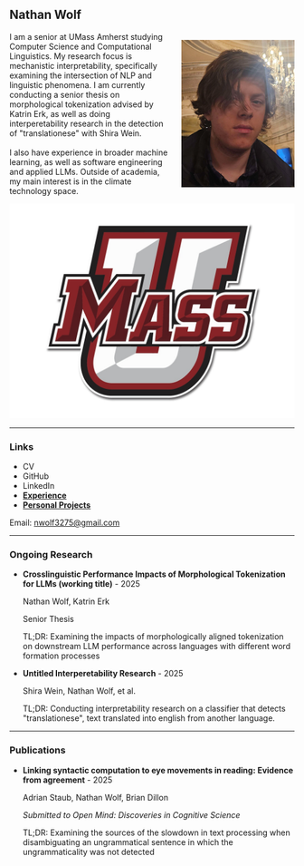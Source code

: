 ## Nathan Wolf

<div style="display: flex; align-items: center;">
  <p style="margin: 0; max-width: 70%;">
    I am a senior at UMass Amherst studying Computer Science and Computational Linguistics. My research focus is mechanistic interpretability, specifically examining the intersection of NLP and linguistic phenomena. I am currently conducting a senior thesis on morphological tokenization advised by Katrin Erk, as well as doing interperetability research in the detection of "translationese" with Shira Wein.
    <br><br>
    I also have experience in broader machine learning, as well as software engineering and applied LLMs. Outside of academia, my main interest is in the climate technology space.
  </p>
  <img src="face.jpg" alt="my face" style="width: 200px; margin-left: 20px;">
</div>

![alt umass logo](umass.jpeg)

-------------
### Links
- CV
- GitHub
- LinkedIn
- **[Experience](/experience)**
- **[Personal Projects](/projects)**

Email: [nwolf3275@gmail.com](mailto:nwolf3275@gmail.com)

-----------------
### Ongoing Research
- **Crosslinguistic Performance Impacts of Morphological Tokenization for LLMs (working title)** - 2025

  Nathan Wolf, Katrin Erk

  Senior Thesis


  TL;DR: Examining the impacts of morphologically aligned tokenization on downstream LLM performance across languages with different word formation processes

- **Untitled Interperetability Research** - 2025

  Shira Wein, Nathan Wolf, et al.


  TL;DR: Conducting interpretability research on a classifier that detects "translationese", text translated into english from another language.
  
----------------------
### Publications
- **Linking syntactic computation to eye movements in reading:  Evidence from agreement** - 2025

  Adrian Staub, Nathan Wolf, Brian Dillon

  *Submitted to Open Mind: Discoveries in Cognitive Science*


  TL;DR: Examining the sources of the slowdown in text processing when disambiguating an ungrammatical sentence in which the ungrammaticality was not detected
